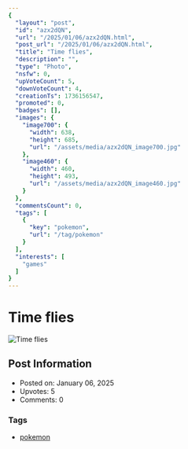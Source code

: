 ```yaml
---
{
  "layout": "post",
  "id": "azx2dQN",
  "url": "/2025/01/06/azx2dQN.html",
  "post_url": "/2025/01/06/azx2dQN.html",
  "title": "Time flies",
  "description": "",
  "type": "Photo",
  "nsfw": 0,
  "upVoteCount": 5,
  "downVoteCount": 4,
  "creationTs": 1736156547,
  "promoted": 0,
  "badges": [],
  "images": {
    "image700": {
      "width": 638,
      "height": 685,
      "url": "/assets/media/azx2dQN_image700.jpg"
    },
    "image460": {
      "width": 460,
      "height": 493,
      "url": "/assets/media/azx2dQN_image460.jpg"
    }
  },
  "commentsCount": 0,
  "tags": [
    {
      "key": "pokemon",
      "url": "/tag/pokemon"
    }
  ],
  "interests": [
    "games"
  ]
}
---
```


# Time flies

![Time flies](/assets/media/azx2dQN_image700.jpg)

## Post Information

- Posted on: January 06, 2025
- Upvotes: 5
- Comments: 0

### Tags

- [pokemon](/tag/pokemon)
